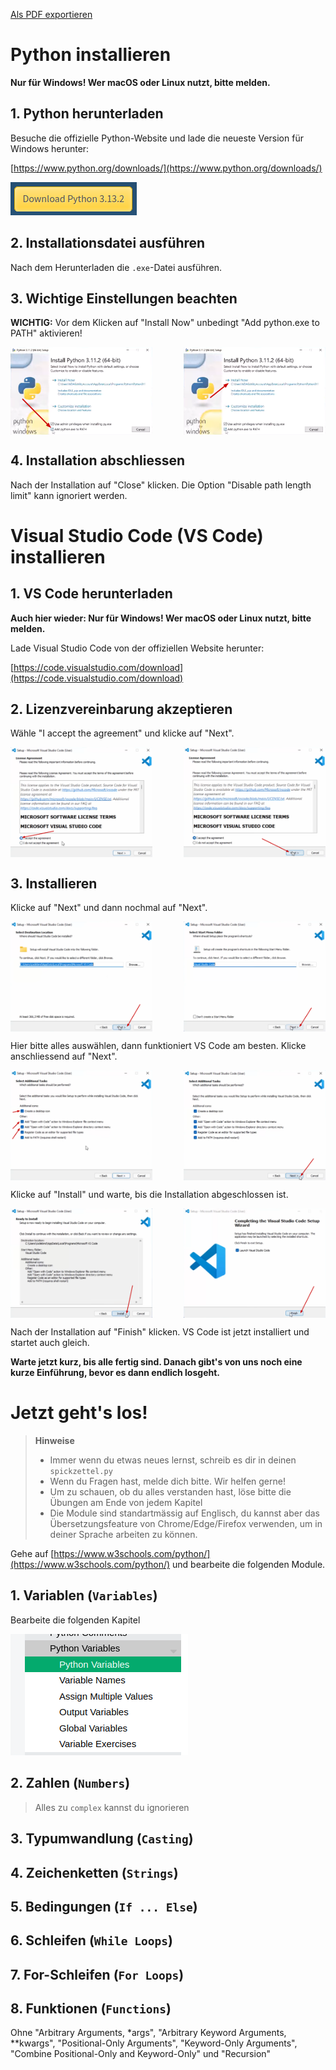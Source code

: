 [Als PDF exportieren](https://lionelsemion.github.io/Python-Kurs/handout/handout.pdf)


# Python installieren

**Nur für Windows! Wer macOS oder Linux nutzt, bitte melden.**

## 1. Python herunterladen

Besuche die offizielle Python-Website und lade die neueste Version für Windows herunter:

[https://www.python.org/downloads/](https://www.python.org/downloads/)

![Download-Button](download_button.png)

## 2. Installationsdatei ausführen

Nach dem Herunterladen die `.exe`-Datei ausführen.

## 3. Wichtige Einstellungen beachten

**WICHTIG:** Vor dem Klicken auf "Install Now" unbedingt "Add python.exe to PATH" aktivieren!

<div style="display: flex; justify-content: space-between;">
    <img src="add_python_to_path.png" alt="Add to PATH" width="45%">
    <img src="install_now.png" alt="Install Now" width="45%">
</div>

## 4. Installation abschliessen

Nach der Installation auf "Close" klicken. Die Option "Disable path length limit" kann ignoriert werden.

<div style="page-break-after: always;"></div>

# Visual Studio Code (VS Code) installieren

## 1. VS Code herunterladen

**Auch hier wieder: Nur für Windows! Wer macOS oder Linux nutzt, bitte melden.**

Lade Visual Studio Code von der offiziellen Website herunter:

[https://code.visualstudio.com/download](https://code.visualstudio.com/download)

## 2. Lizenzvereinbarung akzeptieren

Wähle "I accept the agreement" und klicke auf "Next".

<div style="display: flex; justify-content: space-between;">
    <img src="accept_agreement.png" alt="I accept the agreement" width="45%">
    <img src="next.png" alt="Next" width="45%">
</div>

## 3. Installieren

Klicke auf "Next" und dann nochmal auf "Next".

<div style="display: flex; justify-content: space-between;">
    <img src="next2.png" alt="Next" width="45%">
    <img src="next3.png" alt="Next" width="45%">
</div>

<div style="page-break-after: always;"></div>

Hier bitte alles auswählen, dann funktioniert VS Code am besten. Klicke anschliessend auf "Next".

<div style="display: flex; justify-content: space-between;">
    <img src="check_all_boxes.png" alt="Check all boxes" width="45%">
    <img src="next4.png" alt="Next" width="45%">
</div>

Klicke auf "Install" und warte, bis die Installation abgeschlossen ist.

<div style="display: flex; justify-content: space-between;">
    <img src="install.png" alt="Install" width="45%">
    <img src="finish.png" alt="Finish" width="45%">
</div>

Nach der Installation auf "Finish" klicken. VS Code ist jetzt installiert und startet auch gleich.

**Warte jetzt kurz, bis alle fertig sind. Danach gibt's von uns noch eine kurze Einführung, bevor es dann endlich losgeht.**

<div style="page-break-after: always;"></div>

# Jetzt geht's los!

> **Hinweise**
>
> - Immer wenn du etwas neues lernst, schreib es dir in deinen `spickzettel.py`
> - Wenn du Fragen hast, melde dich bitte. Wir helfen gerne!
> - Um zu schauen, ob du alles verstanden hast, löse bitte die Übungen am Ende von jedem Kapitel
> - Die Module sind standartmässig auf Englisch, du kannst aber das Übersetzungsfeature von Chrome/Edge/Firefox verwenden, um in deiner Sprache arbeiten zu können.

Gehe auf [https://www.w3schools.com/python/](https://www.w3schools.com/python/) und bearbeite die folgenden Module.

## 1. Variablen (`Variables`)

Bearbeite die folgenden Kapitel

![alt text](image.png)

## 2. Zahlen (`Numbers`)

> Alles zu `complex` kannst du ignorieren

## 3. Typumwandlung (`Casting`)

## 4. Zeichenketten (`Strings`)

## 5. Bedingungen (`If ... Else`)

## 6. Schleifen (`While Loops`)

## 7. For-Schleifen (`For Loops`)

## 8. Funktionen (`Functions`)

Ohne "Arbitrary Arguments, \*args", "Arbitrary Keyword Arguments, \*\*kwargs", "Positional-Only Arguments", "Keyword-Only Arguments", "Combine Positional-Only and Keyword-Only" und "Recursion"
